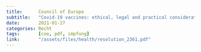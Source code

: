 ```yaml
---
title:      Council of Europe
subtitle:   "Covid-19 vaccines: ethical, legal and practical considerations"
date:       2021-01-27
categories: Recht
tags:       [coe, pdf, impfung]
link:       "/assets/files/health/resolution_2361.pdf"
---
```

